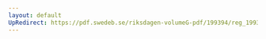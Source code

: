 ```yaml
---
layout: default
UpRedirect: https://pdf.swedeb.se/riksdagen-volumeG-pdf/199394/reg_199394/reg_199394_0089.pdf
---
```

